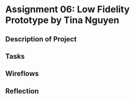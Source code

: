 # Assignment 06: Low Fidelity Prototype by Tina Nguyen 

## Description of Project 

## Tasks 

## Wireflows 

## Reflection

